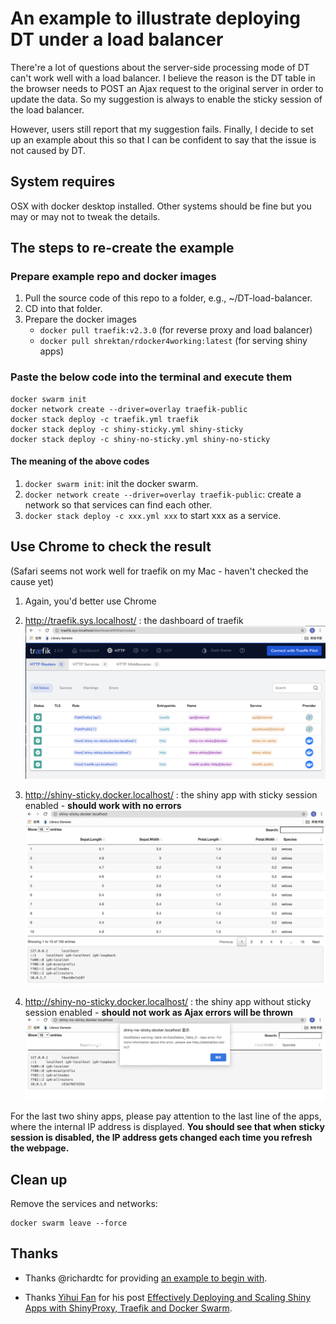 # An example to illustrate deploying DT under a load balancer

There're a lot of questions about the server-side processing mode of DT can't work well with a load balancer. I believe the reason is the DT table in the browser needs to POST an Ajax request to the original server in order to update the data. So my suggestion is always to enable the sticky session of the load balancer.

However, users still report that my suggestion fails. Finally, I decide to set up an example about this so that I can be confident to say that the issue is not caused by DT.

## System requires

OSX with docker desktop installed. Other systems should be fine but you may or may not to tweak the details.

## The steps to re-create the example

### Prepare example repo and docker images

1. Pull the source code of this repo to a folder, e.g., ~/DT-load-balancer.
1. CD into that folder.
1. Prepare the docker images
    - `docker pull traefik:v2.3.0` (for reverse proxy and load balancer)
    - `docker pull shrektan/rdocker4working:latest` (for serving shiny apps)

### Paste the below code into the terminal and execute them

```shell
docker swarm init
docker network create --driver=overlay traefik-public
docker stack deploy -c traefik.yml traefik
docker stack deploy -c shiny-sticky.yml shiny-sticky
docker stack deploy -c shiny-no-sticky.yml shiny-no-sticky
```

#### The meaning of the above codes

1. `docker swarm init`: init the docker swarm.
1. `docker network create --driver=overlay traefik-public`: create a network so that services can find each other.
1. `docker stack deploy -c xxx.yml xxx` to start xxx as a service.

## Use Chrome to check the result

(Safari seems not work well for traefik on my Mac - haven't checked the cause yet)

1. Again, you'd better use Chrome
1. http://traefik.sys.localhost/ : the dashboard of traefik ![dashboard](img/dashboard.png)

1. http://shiny-sticky.docker.localhost/ : the shiny app with sticky session enabled - **should work with no errors** ![shiny-sticky](img/shiny-sticky.png)
1. http://shiny-no-sticky.docker.localhost/ : the shiny app without sticky session enabled - **should not work as Ajax errors will be thrown** ![shiny-no-sticky](img/shiny-no-sticky.png)

For the last two shiny apps, please pay attention to the last line of the apps, where the internal IP address is displayed. **You should see that when sticky session is disabled, the IP address gets changed each time you refresh the webpage.**

## Clean up

Remove the services and networks: 

```shell
docker swarm leave --force
```

## Thanks

- Thanks @richardtc for providing [an example to begin with](https://github.com/rstudio/DT/issues/849#issuecomment-700036427).

- Thanks [Yihui Fan](https://www.databentobox.com/authors/yihui-fan/) for his post [Effectively Deploying and Scaling Shiny Apps with ShinyProxy, Traefik and Docker Swarm](https://www.databentobox.com/2020/05/31/shinyproxy-with-docker-swarm/#optional-deploying-r-shiny-apps-without-shinyproxy).
